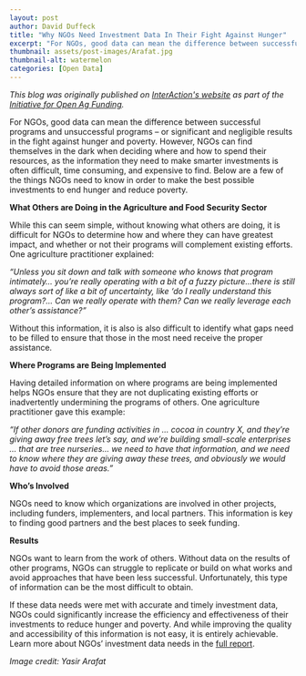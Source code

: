 ```yaml
---
layout: post
author: David Duffeck
title: "Why NGOs Need Investment Data In Their Fight Against Hunger"
excerpt: "For NGOs, good data can mean the difference between successful programs and unsuccessful..."
thumbnail: assets/post-images/Arafat.jpg
thumbnail-alt: watermelon
categories: [Open Data]
---
```


*This blog was originally published on [InterAction's website](https://www.interaction.org/newsroom/blog/why-ngos-need-investment-data-their-fight-against-hunger) as part of the [Initiative for Open Ag Funding](https://www.interaction.org/project/open-ag-funding/overview).*

For NGOs, good data can mean the difference between successful programs and unsuccessful programs – or significant and negligible results in the fight against hunger and poverty. However, NGOs can find themselves in the dark when deciding where and how to spend their resources, as the information they need to make smarter investments is often difficult, time consuming, and expensive to find. Below are a few of the things NGOs need to know in order to make the best possible investments to end hunger and reduce poverty.

**What Others are Doing in the Agriculture and Food Security Sector**

While this can seem simple, without knowing what others are doing, it is difficult for NGOs to determine how and where they can have greatest impact, and whether or not their programs will complement existing efforts. One agriculture practitioner explained: 

*“Unless you sit down and talk with someone who knows that program intimately… you’re really operating with a bit of a fuzzy picture…there is still always sort of like a bit of uncertainty, like ‘do I really understand this program?... Can we really operate with them? Can we really leverage each other’s assistance?”*

Without this information, it is also is also difficult to identify what gaps need to be filled to ensure that those in the most need receive the proper assistance.

**Where Programs are Being Implemented**

Having detailed information on where programs are being implemented helps NGOs ensure that they are not duplicating existing efforts or inadvertently undermining the programs of others. One agriculture practitioner gave this example:  

*“If other donors are funding activities in … cocoa in country X, and they’re giving away free trees let’s say, and we’re building small-scale enterprises … that are tree nurseries… we need to have that information, and we need to know where they are giving away these trees, and obviously we would have to avoid those areas.”*   

**Who’s Involved**

NGOs need to know which organizations are involved in other projects, including funders, implementers, and local partners. This information is key to finding good partners and the best places to seek funding.

**Results**

NGOs want to learn from the work of others. Without data on the results of other programs, NGOs can struggle to replicate or build on what works and avoid approaches that have been less successful. Unfortunately, this type of information can be the most difficult to obtain.

If these data needs were met with accurate and timely investment data, NGOs could significantly increase the efficiency and effectiveness of their investments to reduce hunger and poverty. And while improving the quality and accessibility of this information is not easy, it is entirely achievable. Learn more about NGOs’ investment data needs in the [full report](https://www.interaction.org/sites/default/files/Agriculture%20Investment%20Data%20Needs.%20NGOs.pdf).

*Image credit: Yasir Arafat*


